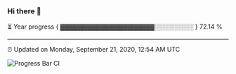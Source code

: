 ### Hi there 👋

⏳ Year progress { ▓▓▓▓▓▓▓▓▓▓▓▓▓▓▓▓▓▓▓▓▓░░░░░░░░░ } 72.14 %

---

⏰ Updated on Monday, September 21, 2020, 12:54 AM UTC

![Progress Bar CI](https://github.com/arthurbuhl/arthurbuhl/workflows/Progress%20Bar%20CI/badge.svg)

